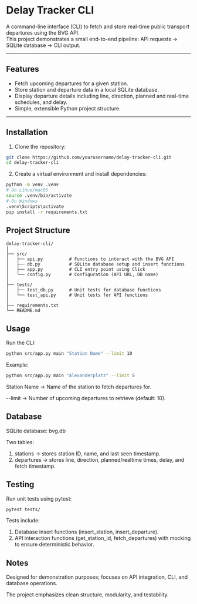 # Delay Tracker CLI

A command-line interface (CLI) to fetch and store real-time public transport departures using the BVG API.  
This project demonstrates a small end-to-end pipeline: API requests → SQLite database → CLI output.

---

## Features

- Fetch upcoming departures for a given station.
- Store station and departure data in a local SQLite database.
- Display departure details including line, direction, planned and real-time schedules, and delay.
- Simple, extensible Python project structure.

---

## Installation

1. Clone the repository:

```bash
git clone https://github.com/yourusername/delay-tracker-cli.git
cd delay-tracker-cli
```
2. Create a virtual environment and install dependencies:

```bash
python -m venv .venv
# On Linux/macOS
source .venv/bin/activate
# On Windows
.venv\Scripts\activate
pip install -r requirements.txt
```

## Project Structure
```pgsql
delay-tracker-cli/
│
├── src/
│   ├── api.py          # Functions to interact with the BVG API
│   ├── db.py           # SQLite database setup and insert functions
│   ├── app.py          # CLI entry point using Click
│   └── config.py       # Configuration (API URL, DB name)
│
├── tests/
│   ├── test_db.py      # Unit tests for database functions
│   └── test_api.py     # Unit tests for API functions
│
├── requirements.txt
└── README.md
```

## Usage
Run the CLI:
```bash
python src/app.py main "Station Name" --limit 10
```
Example:
```bash
python src/app.py main "Alexanderplatz" --limit 5
```
Station Name → Name of the station to fetch departures for.

--limit → Number of upcoming departures to retrieve (default: 10).

## Database
SQLite database: bvg.db

Two tables:
1. stations → stores station ID, name, and last seen timestamp.
2. departures → stores line, direction, planned/realtime times, delay, and fetch timestamp.

## Testing
Run unit tests using pytest:
```bash
pytest tests/
```
Tests include:

1. Database insert functions (insert_station, insert_departure).
2. API interaction functions (get_station_id, fetch_departures) with mocking to ensure deterministic behavior.

## Notes
Designed for demonstration purposes; focuses on API integration, CLI, and database operations.

The project emphasizes clean structure, modularity, and testability.


